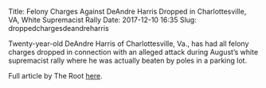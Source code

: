 Title: Felony Charges Against DeAndre Harris Dropped in Charlottesville, VA, White Supremacist Rally
Date: 2017-12-10 16:35
Slug: droppedchargesdeandreharris

Twenty-year-old DeAndre Harris of Charlottesville, Va., has had all felony charges dropped in connection with an alleged attack during August’s white supremacist rally where he was actually beaten by poles in a parking lot.

Full article by The Root [here](https://www.theroot.com/felony-charges-against-deandre-harris-dropped-in-charlo-1821138524).
